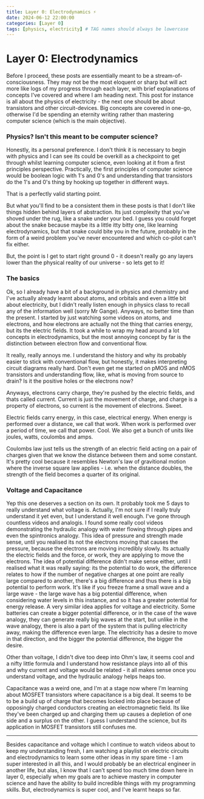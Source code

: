 ```yaml
---
title: Layer 0: Electrodynamics ⚡
date: 2024-06-12 22:00:00
categories: [Layer 0]
tags: [physics, electricity] # TAG names should always be lowercase
---
```


# Layer 0: Electrodynamics

Before I proceed, these posts are essentially meant to be a stream-of-consciousness. They may not be the most eloquent or sharp but will act more like logs of my progress through each layer, with brief explanations of concepts I've covered and where I am heading next. This post for instance is all about the physics of electricity - the next one should be about transistors and other circuit-devices. Big concepts are covered in one-go, otherwise I'd be spending an eternity writing rather than mastering computer science (which is the main objective).

### Physics? Isn't this meant to be computer science?

Honestly, its a personal preference. I don't think it is necessary to begin with physics and I can see its could be overkill as a checkpoint to get through whilst learning computer science, even looking at it from a first principles perspective. Practically, the first principles of computer science would be boolean logic with 1's and 0's and understanding that transistors do the 1's and 0's thing by hooking up together in different ways.

That is a perfectly valid starting point.

But what you'll find to be a consistent them in these posts is that I don't like things hidden behind layers of abstraction. Its just complexity that you've shoved under the rug, like a snake under your bed. I guess you could forget about the snake because maybe its a little itty bitty one, like learning electrodynamics, but that snake could bite you in the future, probably in the form of a weird problem you've never encountered and which co-pilot can't fix either.

But, the point is I get to start right ground 0 - it doesn't really go any layers lower than the physical reality of our universe - so lets get to it!

### The basics

Ok, so I already have a bit of a background in physics and chemistry and I've actually already learnt about atoms, and orbitals and even a little bit about electricity, but I didn't really listen enough in physics class to recall any of the information well (sorry Mr Gange). Anyways, no better time than the present. I started by just watching some videos on atoms, and electrons, and how electrons are actually not the thing that carries energy, but its the electric fields. It took a while to wrap my head around a lot concepts in electrodynamics, but the most annoying concept by far is the distinction between electron flow and conventional flow.

It really, really annoys me. I understand the history and why its probably easier to stick with conventional flow, but honestly, it makes interpreting circuit diagrams really hard. Don't even get me started on pMOS and nMOS transistors and understanding flow, like, what is moving from source to drain? Is it the positive holes or the electrons now?

Anyways, electrons carry charge, they're pushed by the electric fields, and thats called current. Current is just the movement of charge, and charge is a property of electrons, so current is the movement of electrons. Sweet.

Electric fields carry energy, in this case, electrical energy. When energy is performed over a distance, we call that work. When work is performed over a period of time, we call that power. Cool. We also get a bunch of units like joules, watts, coulombs and amps.

Coulombs law just tells us the strength of an electric field acting on a pair of charges given that we know the distance between them and some constant. It's pretty cool because it resembles Newton's law of gravitional motion where the inverse square law applies - i.e. when the distance doubles, the strength of the field becomes a quarter of its original.

### Voltage and Capacitance

Yep this one deserves a section on its own. It probably took me 5 days to really understand what voltage is. Actually, I'm not sure if I really truly understand it yet even, but I understand it well enough. I've gone through countless videos and analogis. I found some really cool videos demonstrating the hydraulic analogy with water flowing through pipes and even the spintronics analogy. This idea of pressure and strength made sense, until you realised its not the electrons moving that causes the pressure, because the electrons are moving incredibly slowly. Its actually the electric fields and the force, or work, they are applying to move the electrons. The idea of potential difference didn't make sense either, until I realised what it was really saying: its the potential to do work, the difference relates to how if the number of negative charges at one point are really large compared to another, there's a big difference and thus there is a big potential to perform work. It's like if you freeze frame a small wave and a large wave - the large wave has a big potential difference, when considering water levels in this instance, and so it has a greater potential for energy release. A very similar idea applies for voltage and electricity. Some batteries can create a bigger potential difference, or in the case of the wave analogy, they can generate really big waves at the start, but unlike in the wave analogy, there is also a part of the system that is pulling electricity away, making the difference even large. The electricity has a desire to move in that direction, and the bigger the potential difference, the bigger the desire.

Other than voltage, I didn't dive too deep into Ohm's law, it seems cool and a nifty little formula and I understand how resistance plays into all of this and why current and voltage would be related - it all makes sense once you understand voltage, and the hydraulic analogy helps heaps too.

Capacitance was a weird one, and I'm at a stage now where I'm learning about MOSFET transistors where capacitance is a big deal. It seems to be to be a build up of charge that becomes locked into place because of opposingly charged conductors creating an electromagnetic field. Its like they've been charged up and charging them up causes a depletion of one side and a surplus on the other. I guess I understand the science, but its application in MOSFET transistors still confuses me.

---

Besides capacitance and voltage which I continue to watch videos about to keep my understanding fresh, I am watching a playlist on electric circuits and electrodynamics to learn some other ideas in my spare time - I am super interested in all this, and I would probably be an electrical engineer in another life, but alas, I know that I can't spend too much time down here in layer 0, especially when my goals are to achieve mastery in computer science and have the ability to build incredible things with my programming skills. But, electrodynamics is super cool, and I've learnt heaps so far.
